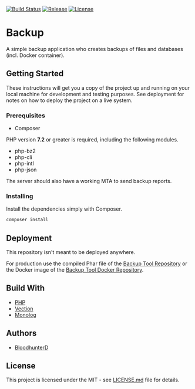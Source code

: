 [![Build Status](https://img.shields.io/travis/bloodhunterd/backup?style=for-the-badge)](https://travis-ci.com/bloodhunterd/backup)
[![Release](https://img.shields.io/github/v/release/bloodhunterd/backup?include_prereleases&style=for-the-badge)](https://github.com/bloodhunterd/backup/releases)
[![License](https://img.shields.io/github/license/bloodhunterd/backup?style=for-the-badge)](https://github.com/bloodhunterd/backup/blob/master/LICENSE)

# Backup

A simple backup application who creates backups of files and databases (incl. Docker container).

## Getting Started

These instructions will get you a copy of the project up and running on your local machine for development and testing purposes.
See deployment for notes on how to deploy the project on a live system.

### Prerequisites

* Composer

PHP version **7.2** or greater is required, including the following modules. 

* php-bz2
* php-cli
* php-intl
* php-json

The server should also have a working MTA to send backup reports.

### Installing

Install the dependencies simply with Composer.

```bash
composer install
```

## Deployment

This repository isn't meant to be deployed anywhere.

For production use the compiled Phar file of the [Backup Tool Repository](https://github.com/bloodhunterd/backup-tool) or
the Docker image of the [Backup Tool Docker Repository](https://github.com/bloodhunterd/backup-tool-docker).

## Build With

* [PHP](https://www.php.net/)
* [Vection](https://github.com/Vection-Framework/Vection)
* [Monolog](https://github.com/Seldaek/monolog)

## Authors

* [BloodhunterD](https://github.com/bloodhunterd)

## License

This project is licensed under the MIT - see [LICENSE.md](https://github.com/bloodhunterd/backup-agent/blob/master/LICENSE) file for details.
